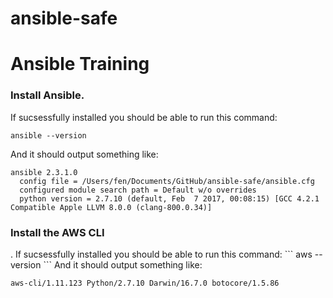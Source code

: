 # ansible-safe

<h1>Ansible Training</h1>

<h3>Install Ansible.</h3> If sucsessfully installed you should be able to run this command:

```
ansible --version
```
And it should output something like:

```
ansible 2.3.1.0
  config file = /Users/fen/Documents/GitHub/ansible-safe/ansible.cfg
  configured module search path = Default w/o overrides
  python version = 2.7.10 (default, Feb  7 2017, 00:08:15) [GCC 4.2.1 Compatible Apple LLVM 8.0.0 (clang-800.0.34)]
```
<h3>Install the AWS CLI</h3>. If sucsessfully installed you should be able to run this command:
```
aws --version
```
And it should output something like:

```
aws-cli/1.11.123 Python/2.7.10 Darwin/16.7.0 botocore/1.5.86
```
